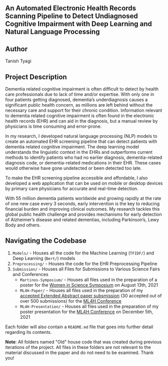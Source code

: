
## An Automated Electronic Health Records Scanning Pipeline to Detect Undiagnosed Cognitive Impairment with Deep Learning and Natural Language Processing

## Author
Tanish Tyagi

## Project Description
Dementia related cognitive impairment is often difficult to detect by health care professionals due to lack of time and/or expertise. With only one in four patients getting diagnosed, dementia’s underdiagnosis causes a significant public health concern, as millions are left behind without the necessary care and support for their chronic condition. Information relevant to dementia related cognitive impairment is often found in the electronic health records (EHR) and can aid in the diagnosis, but a manual review by physicians is time consuming and error-prone. 

In my research, I developed natural language processing (NLP) models to create an automated EHR screening pipeline that can detect patients with dementia related cognitive impairment. The deep learning model understands the linguistic context in the EHRs and outperforms current methods to identify patients who had no earlier diagnosis, dementia-related diagnosis code, or dementia-related medications in their EHR. These cases would otherwise have gone undetected or been detected too late. 

To make the EHR screening pipeline accessible and affordable, I also developed a web application that can be used on mobile or desktop devices by primary care physicians for accurate and real-time detection. 

With 55 million dementia patients worldwide and growing rapidly at the rate of one new case every 3 seconds, early intervention is the key to reducing financial burden and improving clinical outcomes. My research tackles this global public health challenge and provides mechanisms for early detection of Alzheimer’s disease and related dementias, including Parkinson’s, Lewy Body and others.

## Navigating the Codebase
1. ```Models/``` - Houses all the code for the Machine Learning (```TFIDF/```) and Deep Learning (```Bert/```) models 
2. ```Preprocessing/``` - Houses the code for the EHR Preprocessing Pipeline 
3.  ```Submission/``` - Houses all Files for Submissions to Various Science Fairs and Conferences
	*  ```Martinos-Symposium/``` - Houses all files used in the preparation of a poster for the [Women in Science Symposium](https://wis.martinos.org/mcss/) on August 13th, 2021 
	* ```ML4H-Paper/```  -  Houses all files used in the preparation of my [accepted Extended Abstract paper subsmission](https://arxiv.org/abs/2111.09115) (30 accepted out of over 500 submissions) for the [ML4H Conference](https://ml4health.github.io/2021/papers.html) 
	* ```ML4H-Presentation/```  - Houses all files used in the preparation of my poster  presentation for the [ML4H Conference](https://ml4health.github.io/2021/papers.html) on December 5th, 2021 

Each folder will also contain a ```README.md``` file that goes into further detail regarding its contents. 

**Note**: All folders named "Old" house code that was created during previous iterations of the project. All files in these folders are not relevant to the material discussed in the paper and do not need to be examined. Thank you!
